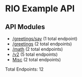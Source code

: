 # RIO Example API

## API Modules
- [/greetings/say](API-Modules/greetings-say-API.md) (1 total endpoint)
- [/greetings](API-Modules/greetings-API.md) (2 total endpoints)
- [/math](API-Modules/math-API.md) (2 total endpoints)
- [/v2](API-Modules/v2-API.md) (5 total endpoints)
- [Misc](API-Modules/Misc-API.md) (2 total endpoints)

Total Endpoints: 12
